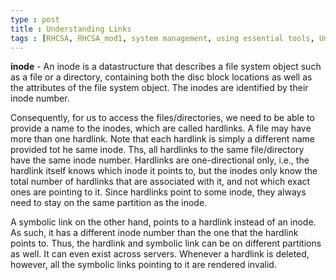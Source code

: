 ```yaml
---
type : post
title : Understanding Links
tags : [RHCSA, RHCSA_mod1, system management, using essential tools, Understanding links]
---
```


**inode** - An inode is a datastructure that describes a file system object such as a file or a
directory, containing both the disc block locations as well as the attributes of the file system
object. The inodes are identified by their inode number.

Consequently, for us to access the files/directories, we need to be able to provide a name
to the inodes, which are called hardlinks. A file may have more than one hardlink. Note that
each hardlink is simply a different name provided tot he same inode. Ths, all hardlinks to
the same file/directory have the same inode number. Hardlinks are one-directional only, i.e.,
the hardlink itself knows which inode it points to, but the inodes only know the total number
of hardlinks that are associated with it, and not which exact ones are pointing to it. Since
hardlinks point to some inode, they always need to stay on the same partition as the inode.

A symbolic link on the other hand, points to a hardlink instead of an inode. As such, it
has a different inode number than the one that the hardlink points to. Thus, the hardlink
and symbolic link can be on different partitions as well. It can even exist across servers.
Whenever a hardlink is deleted, however, all the symbolic links pointing to it are rendered
invalid.